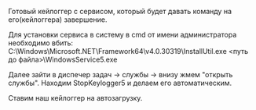 ﻿Готовый кейлоггер с сервисом, который будет давать команду на его(кейлоггера) завершение.

Для установки сервиса в систему в cmd от имени администратора необходимо вбить:
C:\Windows\Microsoft.NET\Framework64\v4.0.30319\InstallUtil.exe <путь до файла>\WindowsService5.exe

Далее зайти в диспечер задач -> службы -> внизу жмем "открыть службы". Находим StopKeylogger5 и делаем его автоматическим.

Ставим наш кейлоггер на автозагрузку.